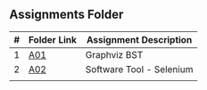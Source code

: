 ##  Assignments Folder

|   #   | Folder Link | Assignment Description |
| :---: | ----------- | ---------------------- |
|  1    | [A01](A01)  | Graphviz BST           |
|  2    | [A02](A02)  |Software Tool - Selenium|
|       |             |                        |
